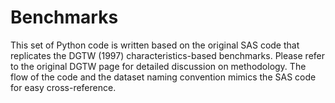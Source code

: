 # Benchmarks
This set of Python code is written based on the original SAS code that replicates the DGTW (1997) characteristics-based benchmarks. Please refer to the original DGTW page for detailed discussion on methodology. The flow of the code and the dataset naming convention mimics the SAS code for easy cross-reference.
